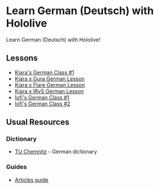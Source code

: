 # Learn German (Deutsch) with Hololive

Learn German (Deutsch) with Hololive!

## Lessons

- [Kiara's German Class #1](https://www.youtube.com/watch?v=PjlbT7w9Fv8)
- [Kiara x Gura German Lesson](https://holodex.net/watch/huhBjp5IByw)
- [Kiara x Flare German Lesson](https://holodex.net/watch/pfVxId3_65I)
- [Kiara x IRyS German Lesson](https://holodex.net/watch/u740WgBr39M)
- [Iofi's German Class #1](https://holodex.net/watch/FfFhMB_RK0w)
- [Iofi's German Class #2](https://holodex.net/watch/HUYBJRzWTkY)

## Usual Resources

### Dictionary

- [TU Chemnitz](https://dict.tu-chemnitz.de) - German dictionary

### Guides

- [Articles guide](https://speechling.com/blog/a-quick-guide-to-german-articles/)
